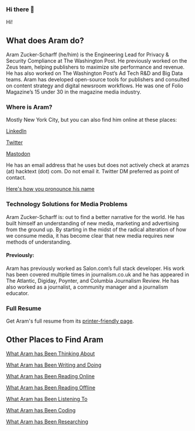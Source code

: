 ### Hi there 👋

<!--
**AramZS/AramZS** is a ✨ _special_ ✨ repository because its `README.md` (this file) appears on your GitHub profile.

Here are some ideas to get you started:

- 🔭 I’m currently working on ...
- 🌱 I’m currently learning ...
- 👯 I’m looking to collaborate on ...
- 🤔 I’m looking for help with ...
- 💬 Ask me about ...
- 📫 How to reach me: ...
- 😄 Pronouns: ...
- ⚡ Fun fact: ...
-->

Hi!

## What does Aram do?


Aram Zucker-Scharff (he/him) is the Engineering Lead for Privacy & Security Compliance at The Washington Post. He previously worked on the Zeus team, helping publishers to maximize site performance and revenue. He has also worked on The Washington Post’s Ad Tech R&D and Big Data teams. Aram has developed open-source tools for publishers and consulted on content strategy and digital newsroom workflows. He was one of Folio Magazine’s 15 under 30 in the magazine media industry. 


### Where is Aram?

Mostly New York City, but you can also find him online at these places:

[LinkedIn](http://bit.ly/aramzs)

[Twitter](http://twitter.com/chronotope)

<a rel="me" href="https://indieweb.social/@Chronotope">Mastodon</a>

He has an email address that he uses but does not actively check at aramzs (at) hacktext (dot) com. Do not email it. Twitter DM preferred as point of contact. 

[Here's how you pronounce his name](https://github.com/AramZS/aramzs.github.io/blob/master/_includes/aram-name.mp3?raw=true)

### Technology Solutions for Media Problems

Aram Zucker-Scharff is: out to find a better narrative for the world. He has built himself an understanding of new media, marketing and advertising from the ground up. By starting in the midst of the radical alteration of how we consume media, it has become clear that new media requires new methods of understanding.

#### Previously:

Aram has previously worked as Salon.com’s full stack developer. His work has been covered multiple times in journalism.co.uk and he has appeared in The Atlantic, Digiday, Poynter, and Columbia Journalism Review. He has also worked as a journalist, a community manager and a journalism educator.

### Full Resume

Get Aram's full resume from its [printer-friendly page](https://aramzs.github.io/resume/).

## Other Places to Find Aram

[What Aram has Been Thinking About](https://aramzs.github.io/)

[What Aram has Been Writing and Doing](http://aramzs.me)

[What Aram has Been Reading Online](http://chronoto.pe)

[What Aram has Been Reading Offline](https://www.goodreads.com/user/show/1244876-aram)

[What Aram has Been Listening To](https://www.last.fm/user/Shade0)

[What Aram has Been Coding](https://fightwithtools.dev/)

[What Aram has Been Researching](https://context.center/)
